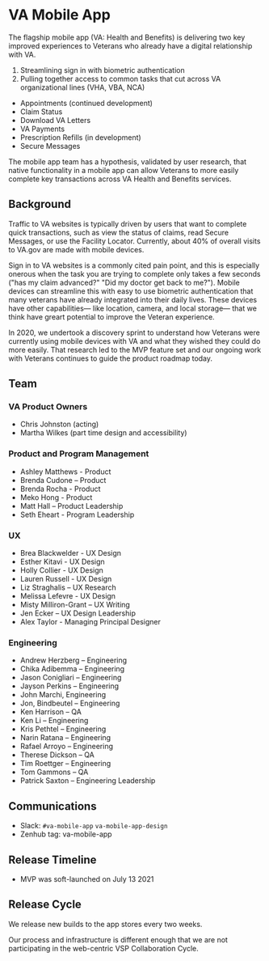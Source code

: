 # VA Mobile App
The flagship mobile app (VA: Health and Benefits) is delivering two key improved experiences to Veterans who already have a digital relationship with VA.
1. Streamlining sign in with biometric authentication
2. Pulling together access to common tasks that cut across VA organizational lines (VHA, VBA, NCA)
  - Appointments (continued development)
  - Claim Status
  - Download VA Letters
  - VA Payments
  - Prescription Refills (in development)
  - Secure Messages

The mobile app team has a hypothesis, validated by user research, that native functionality in a mobile app can allow Veterans to more easily complete key transactions across VA Health and Benefits services.

## Background
Traffic to VA websites is typically driven by users that want to complete quick transactions, such as view the status of claims, read Secure Messages, or use the Facility Locator. Currently, about 40% of overall visits to VA.gov are made  with mobile devices.

Sign in to VA websites is a commonly cited pain point, and this is especially onerous when the task you are trying to complete only takes a few seconds ("has my claim advanced?" "Did my doctor get back to me?"). Mobile devices can streamline this with easy to use biometric authentication that many veterans have already integrated into their daily lives. These devices have other capabilities— like location, camera, and local storage— that we think have greart potential to improve the Veteran experience.

In 2020, we undertook a discovery sprint to understand how Veterans were currently using mobile devices with VA and what they wished they could do more easily. That research led to the MVP feature set and our ongoing work with Veterans continues to guide the product roadmap today.


## Team

### VA Product Owners
- Chris Johnston (acting)
- Martha Wilkes (part time design and accessibility)

### Product and Program Management
- Ashley Matthews - Product
- Brenda Cudone – Product
- Brenda Rocha - Product
- Meko Hong - Product
- Matt Hall – Product Leadership
- Seth Eheart - Program Leadership


### UX
- Brea Blackwelder - UX Design
- Esther Kitavi - UX Design
- Holly Collier - UX Design
- Lauren Russell - UX Design
- Liz Straghalis – UX Research
- Melissa Lefevre - UX Design
- Misty Milliron-Grant – UX Writing
- Jen Ecker – UX Design Leadership
- Alex Taylor - Managing Principal Designer


### Engineering
- Andrew Herzberg – Engineering
- Chika Adibemma – Engineering
- Jason Conigliari – Engineering
- Jayson Perkins – Engineering
- John Marchi, Engineering
- Jon, Bindbeutel – Engineering
- Ken Harrison – QA
- Ken Li – Engineering
- Kris Pethtel – Engineering
- Narin Ratana – Engineering
- Rafael Arroyo – Engineering
- Therese Dickson – QA
- Tim Roettger – Engineering
- Tom Gammons – QA
- Patrick Saxton – Engineering Leadership


## Communications
- Slack: `#va-mobile-app` `va-mobile-app-design`
- Zenhub tag: va-mobile-app

## Release Timeline
- MVP was soft-launched on July 13 2021

## Release Cycle
We release new builds to the app stores every two weeks.

Our process and infrastructure is different enough that we are not participating in the web-centric VSP Collaboration Cycle.
